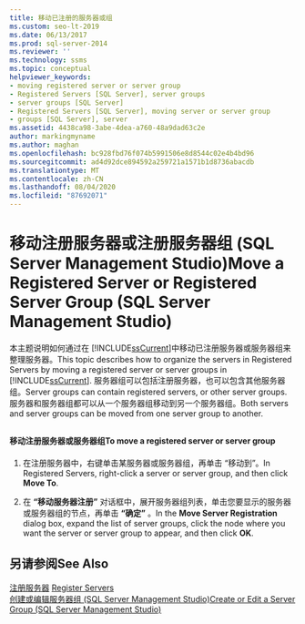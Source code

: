 ```yaml
---
title: 移动已注册的服务器或组
ms.custom: seo-lt-2019
ms.date: 06/13/2017
ms.prod: sql-server-2014
ms.reviewer: ''
ms.technology: ssms
ms.topic: conceptual
helpviewer_keywords:
- moving registered server or server group
- Registered Servers [SQL Server], server groups
- server groups [SQL Server]
- Registered Servers [SQL Server], moving server or server group
- groups [SQL Server], server
ms.assetid: 4438ca98-3abe-4dea-a760-48a9dad63c2e
author: markingmyname
ms.author: maghan
ms.openlocfilehash: bc928fbd76f074b5991506e8d8544c02e4b4bd96
ms.sourcegitcommit: ad4d92dce894592a259721a1571b1d8736abacdb
ms.translationtype: MT
ms.contentlocale: zh-CN
ms.lasthandoff: 08/04/2020
ms.locfileid: "87692071"
---
```

# <a name="move-a-registered-server-or-registered-server-group-sql-server-management-studio"></a><span data-ttu-id="d023c-102">移动注册服务器或注册服务器组 (SQL Server Management Studio)</span><span class="sxs-lookup"><span data-stu-id="d023c-102">Move a Registered Server or Registered Server Group (SQL Server Management Studio)</span></span>
  <span data-ttu-id="d023c-103">本主题说明如何通过在 [!INCLUDE[ssCurrent](../../includes/sscurrent-md.md)]中移动已注册服务器或服务器组来整理服务器。</span><span class="sxs-lookup"><span data-stu-id="d023c-103">This topic describes how to organize the servers in Registered Servers by moving a registered server or  server groups in [!INCLUDE[ssCurrent](../../includes/sscurrent-md.md)].</span></span> <span data-ttu-id="d023c-104">服务器组可以包括注册服务器，也可以包含其他服务器组。</span><span class="sxs-lookup"><span data-stu-id="d023c-104">Server groups can contain registered servers, or other server groups.</span></span> <span data-ttu-id="d023c-105">服务器和服务器组都可以从一个服务器组移动到另一个服务器组。</span><span class="sxs-lookup"><span data-stu-id="d023c-105">Both servers and server groups can be moved from one server group to another.</span></span>  
  
##  <a name="SSMSProcedure"></a>  
  
#### <a name="to-move-a-registered-server-or-server-group"></a><span data-ttu-id="d023c-106">移动注册服务器或服务器组</span><span class="sxs-lookup"><span data-stu-id="d023c-106">To move a registered server or server group</span></span>  
  
1.  <span data-ttu-id="d023c-107">在注册服务器中，右键单击某服务器或服务器组，再单击  “移动到”。</span><span class="sxs-lookup"><span data-stu-id="d023c-107">In Registered Servers, right-click a server or server group, and then click **Move To**.</span></span>  
  
2.  <span data-ttu-id="d023c-108">在 **“移动服务器注册”** 对话框中，展开服务器组列表，单击您要显示的服务器或服务器组的节点，再单击 **“确定”** 。</span><span class="sxs-lookup"><span data-stu-id="d023c-108">In the **Move Server Registration** dialog box, expand the list of server groups, click the node where you want the server or server group to appear, and then click **OK**.</span></span>  
  
## <a name="see-also"></a><span data-ttu-id="d023c-109">另请参阅</span><span class="sxs-lookup"><span data-stu-id="d023c-109">See Also</span></span>  
 <span data-ttu-id="d023c-110">[注册服务器](register-servers.md) </span><span class="sxs-lookup"><span data-stu-id="d023c-110">[Register Servers](register-servers.md) </span></span>  
 [<span data-ttu-id="d023c-111">创建或编辑服务器组 (SQL Server Management Studio)</span><span class="sxs-lookup"><span data-stu-id="d023c-111">Create or Edit a Server Group &#40;SQL Server Management Studio&#41;</span></span>](create-or-edit-a-server-group-sql-server-management-studio.md)  
  
  
